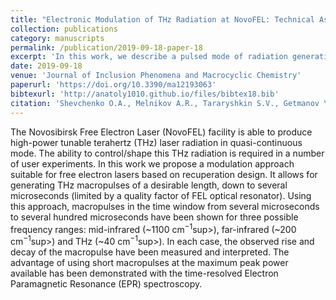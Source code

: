 ```yaml
---
title: "Electronic Modulation of THz Radiation at NovoFEL: Technical Aspects and Possible Applications"
collection: publications
category: manuscripts
permalink: /publication/2019-09-18-paper-18
excerpt: 'In this work, we describe a pulsed mode of radiation generation for the NovoFEL'
date: 2019-09-18
venue: 'Journal of Inclusion Phenomena and Macrocyclic Chemistry'
paperurl: 'https://doi.org/10.3390/ma12193063'
bibtexurl: 'http://anatoly1010.github.io/files/bibtex18.bib'
citation: 'Shevchenko O.A., Melnikov A.R., Tararyshkin S.V., Getmanov Y.V., Serednyakov S>S., Bykov E.V., Kubarev V.V., Fedin M.V., Veber S.L. &quot;Electronic Modulation of THz Radiation at NovoFEL: Technical Aspects and Possible Applications&quot; <i>Materials</i>. 2019. 12(19). Art. Num. 3063'
---
```

The Novosibirsk Free Electron Laser (NovoFEL) facility is able to produce high-power tunable terahertz (THz) laser radiation in quasi-continuous mode. The ability to control/shape this THz radiation is required in a number of user experiments. In this work we propose a modulation approach suitable for free electron lasers based on recuperation design. It allows for generating THz macropulses of a desirable length, down to several microseconds (limited by a quality factor of FEL optical resonator). Using this approach, macropulses in the time window from several microseconds to several hundred microseconds have been shown for three possible frequency ranges: mid-infrared (~1100 cm<sup>−1</sup>sup>), far-infrared (~200 cm<sup>−1</sup>sup>) and THz (~40 cm<sup>−1</sup>sup>). In each case, the observed rise and decay of the macropulse have been measured and interpreted. The advantage of using short macropulses at the maximum peak power available has been demonstrated with the time-resolved Electron Paramagnetic Resonance (EPR) spectroscopy.
